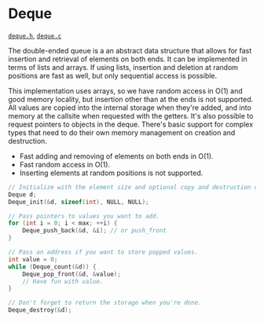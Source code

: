 # Deque

[`deque.h`](./../src/deque.h), [`deque.c`](./../src/deque.c)

The double-ended queue is a an abstract data structure that allows for fast insertion and retrieval of elements on both ends. It can be implemented in terms of lists and arrays. If using lists, insertion and deletion at random positions are fast as well, but only sequential access is possible.

This implementation uses arrays, so we have random access in O(1) and good memory locality, but insertion other than at the ends is not supported. All values are copied into the internal storage when they're added, and into memory at the callsite when requested with the getters. It's also possible to request pointers to objects in the deque. There's basic support for complex types that need to do their own memory management on creation and destruction.

- Fast adding and removing of elements on both ends in O(1).
- Fast random access in O(1).
- Inserting elements at random positions is not supported.

```C
// Initialize with the element size and optional copy and destruction callbacks.
Deque d;
Deque_init(&d, sizeof(int), NULL, NULL);

// Pass pointers to values you want to add.
for (int i = 0; i < max; ++i) {
    Deque_push_back(&d, &i); // or push_front
}

// Pass an address if you want to store popped values.
int value = 0;
while (Deque_count(&d)) {
    Deque_pop_front(&d, &value);
    // Have fun with value.
}

// Don't forget to return the storage when you're done.
Deque_destroy(&d);
```
